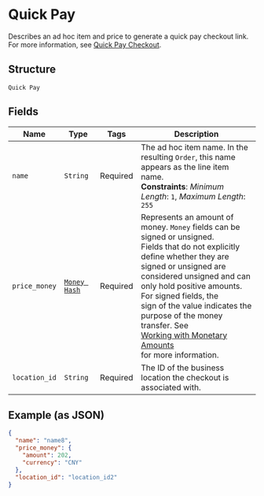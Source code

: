 
# Quick Pay

Describes an ad hoc item and price to generate a quick pay checkout link.
For more information,
see [Quick Pay Checkout](https://developer.squareup.com/docs/checkout-api/quick-pay-checkout).

## Structure

`Quick Pay`

## Fields

| Name | Type | Tags | Description |
|  --- | --- | --- | --- |
| `name` | `String` | Required | The ad hoc item name. In the resulting `Order`, this name appears as the line item name.<br>**Constraints**: *Minimum Length*: `1`, *Maximum Length*: `255` |
| `price_money` | [`Money Hash`](../../doc/models/money.md) | Required | Represents an amount of money. `Money` fields can be signed or unsigned.<br>Fields that do not explicitly define whether they are signed or unsigned are<br>considered unsigned and can only hold positive amounts. For signed fields, the<br>sign of the value indicates the purpose of the money transfer. See<br>[Working with Monetary Amounts](https://developer.squareup.com/docs/build-basics/working-with-monetary-amounts)<br>for more information. |
| `location_id` | `String` | Required | The ID of the business location the checkout is associated with. |

## Example (as JSON)

```json
{
  "name": "name8",
  "price_money": {
    "amount": 202,
    "currency": "CNY"
  },
  "location_id": "location_id2"
}
```

